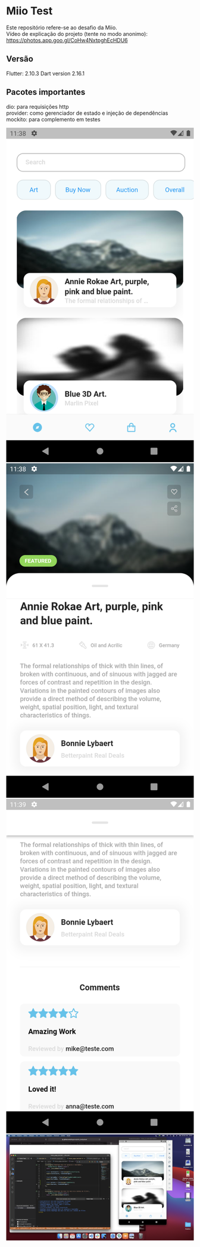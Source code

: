 # Miio Test
Este repositório refere-se ao desafio da Miio.<br />
Vídeo de explicação do projeto (tente no modo anonimo): https://photos.app.goo.gl/CoHw4NxtpghEcHDU6

## Versão
Flutter: 2.10.3
Dart version 2.16.1

## Pacotes importantes
dio: para requisições http<br />
provider: como gerenciador de estado e injeção de dependências<br />
mockito: para complemento em testes<br />

![Alt text](img/01.png?raw=true "Home")<br />
![Alt text](img/02.png?raw=true "Detalhe")<br />
![Alt text](img/03.png?raw=true "DetalheExpandido")<br />
![Alt text](img/04.png?raw=true "Testes")<br />
